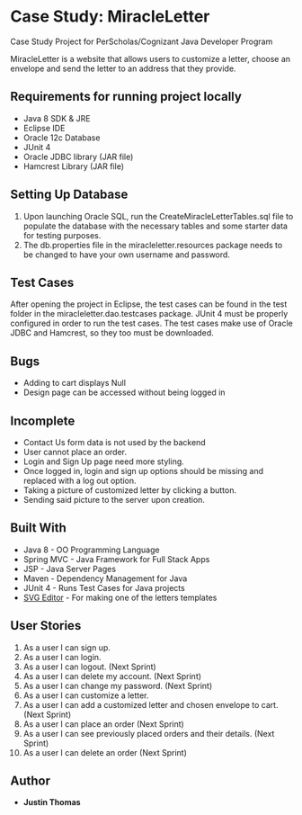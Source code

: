 # Case Study: MiracleLetter
Case Study Project for PerScholas/Cognizant Java Developer Program

MiracleLetter is a website that allows users to customize a letter, choose an envelope and send the letter to an address that they provide.

## Requirements for running project locally
* Java 8 SDK & JRE
* Eclipse IDE
* Oracle 12c Database
* JUnit 4
* Oracle JDBC library (JAR file)
* Hamcrest Library (JAR file)

## Setting Up Database
1.	Upon launching Oracle SQL, run the CreateMiracleLetterTables.sql file to populate the database with the necessary tables and some starter data for testing purposes.
2.	The db.properties file in the miracleletter.resources package needs to be changed to have your own username and password.

## Test Cases
After opening the project in Eclipse, the test cases can be found in the test folder in the miracleletter.dao.testcases package.
JUnit 4 must be properly configured in order to run the test cases.
The test cases make use of Oracle JDBC and Hamcrest, so they too must be downloaded.

## Bugs
* Adding to cart displays Null
* Design page can be accessed without being logged in

## Incomplete
* Contact Us form data is not used by the backend
* User cannot place an order.
* Login and Sign Up page need more styling.
* Once logged in, login and sign up options should be missing and replaced with a log out option.
* Taking a picture of customized letter by clicking a button.
* Sending said picture to the server upon creation.

## Built With
* Java 8 - OO Programming Language
* Spring MVC - Java Framework for Full Stack Apps
* JSP - Java Server Pages
* Maven - Dependency Management for Java
* JUnit 4 - Runs Test Cases for Java projects
* [SVG Editor](http://editor.method.ac/) - For making one of the letters templates

## User Stories
1.	As a user I can sign up.
2.	As a user I can login.
3.	As a user I can logout. (Next Sprint)
4.	As a user I can delete my account. (Next Sprint) 
5.	As a user I can change my password. (Next Sprint)
6.	As a user I can customize a letter.
7.	As a user I can add a customized letter and chosen envelope to cart. (Next Sprint)
8.	As a user I can place an order (Next Sprint)
9.	As a user I can see previously placed orders and their details. (Next Sprint)
10.	As a user I can delete an order (Next Sprint)


## Author
* **Justin Thomas**
